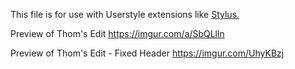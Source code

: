 This file is for use with Userstyle extensions like <a href="https://add0n.com/stylus.html">Stylus.</a> 

Preview of Thom's Edit
 https://imgur.com/a/SbQLlln


Preview of Thom's Edit - Fixed Header
https://imgur.com/UhyKBzj
